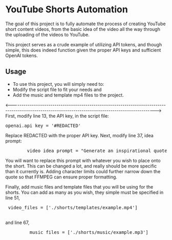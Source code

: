 # YouTube Shorts Automation
The goal of this project is to fully automate the process of creating YouTube short content videos, from the basic idea of the video all the way through the uploading of the videos to YouTube.

This project serves as a crude example of utilizing API tokens, and though simple, this does indeed function given the proper API keys and sufficient OpenAI tokens. 

## Usage
- To use this project, you will simply need to:
- Modify the script file to fit your needs
and 
- Add the music and template mp4 files to the project.

<---------------------------------------------------------------------------------------------------------------------------------------------------->
First, modify line 13, the API key, in the script file:
<pre>
openai.api_key = '#REDACTED'
</pre>
Replace REDACTED with the proper API key.
Next, modify line 37, idea prompt:
<pre>
        video_idea_prompt = "Generate an inspirational quote for a YouTube short targeting the age group 12-20 in the format of: [##insert quote here] Do not elaborate or explain the quote at all, I only want the quote"
</pre>
You will want to replace this prompt with whatever you wish to place onto the short. This can be changed a lot, and really should be more specific than it currently is. Adding character limits could further narrow down the quote so that FFMPEG can ensure proper formatting.

Finally, add music files and template files that you will be using for the shorts. You can add as many as you wish, they simple must be specified in line 51, 
<pre>
 video_files = ['./shorts/templates/example.mp4']
 </pre>
 and line 67,
 <pre>
         music_files = ['./shorts/music/example.mp3']
</pre>

